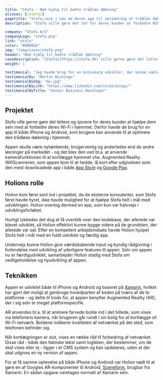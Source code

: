 ```yaml
---
title: "Stofa - Nem hjælp til bedre trådløs dækning"
aliases: [/stofa/]
pagetitle: "Stofa-case | Læs om deres app til optimering af trådløs dækning"
description: "Stofa ville gøre det let for deres kunder at forbedre WIFI'en. Dette blev i samarbejde med Holion til en spændende ny app."

company: "Stofa A/S"
companyLogo: "stofa.png"
link: "stofa"
color: "#DB002A"
img: "/img/cases/stofa.png"
header: "Nem hjælp til bedre trådløs dækning"
casedescription: "[Stofa](https://stofa.dk) ville gerne gøre det lettere og sjovere for deres kunder at hjælpe dem selv med at forbedre deres Wi-Fi i hjemmet."
weight: 1

testimonial: "Jeg havde brug for en knivskarp udvikler, der kunne samle et eksisterende halvfærdigt Xamarin app projekt op, og 2 uger efter være lead udvikler på det. Det finder man ikke bare lige, men det fandt jeg med Holion. Har kun pæne ord om kvaliteten af arbejdet, kompetencer og fleksibiliteten fra Holions side."
testimonialBy: "Martin Wickings"
testimonialByImg: "mw.jpg"
testimonialByLink: "https://www.linkedin.com/in/wickings/"
testimonialByTitle: "Senior Business Developer"
---
```


Projektet
---

Stofa ville gerne gøre det lettere og sjovere for deres kunder at hjælpe dem selv med at forbedre deres Wi-Fi i hjemmet. Derfor havde de brug for en app til både iPhone og Android, som brugere kan anvende til at optimere den trådløse dækning i hjemmet.

Appen skulle være nytænkende, brugervenlig og anderledes end de andre løsninger på markedet - og det blev den ved bl.a. at anvende kamerafunktionen til at kortlægge hjemmet vha. Augmented Reality. WifiScanneren, som appen kom til at hedde, lå kort efter udgivelsen som den mest downloadede app i både [App Store](https://itunes.apple.com/dk/app/wifiscanneren/id1381401346?mt=8) og [Google Play](https://play.google.com/store/apps/details?id=dk.stofa.wifiscanneren).

Holions rolle
---

Holion kom først sent ind i projektet, da de eksterne konsulenter, som Stofa først havde hyret, ikke havde mulighed for at hjælpe Stofa helt i mål med udviklingen. Holion overtog dermed en app, som kun var halvvejs i udviklingsforløbet.

Hurtigt lykkedes det dog at få overblik over den kodebase, der allerede var blevet udviklet, så Holion effektivt kunne bygge videre på de grundsten, der allerede var sat. Efter en kompetent arbejdsindsats havde Holion hjulpet Stofa helt i mål med en fuldt udviklet og færdig app.

Undervejs kunne Holion give værdiskabende input og kyndig rådgivning i forbindelse med udvikling af yderligere features til appen. Selv om appen nu er færdigudviklet, samarbejder Holion stadig med Stofa om vedligeholdelse og nyudvikling af appen.

Teknikken
---

Appen er udviklet både til iPhone og Android og baseret på [Xamarin](https://visualstudio.microsoft.com/xamarin), hvilket har gjort det muligt at genbruge hovedparten af koden på tværs af de to platforme - og dette til trods for, at appen benytter Augmented Reality (AR), der i sig selv er meget platformspecifik.

AR anvendes bl.a. til at animere farvede bolde ind i det billede, som vises via telefonens kamera, når brugeren går rundt i sin bolig for at kortlægge sit Wi-Fi netværk. Boldene indikerer kvaliteten af netværket på det sted, som telefonen befinder sig.

Når kortlægningen er slut, vises en række råd til forbedring af netværket. Disse råd - både den faktiske tekst samt logikken, der bestemmer, om de skal vises eller ej - ligger i et CMS system og kan opdateres, uden at der skal udgives en ny version af appen.

For at få samme oplevelse på både iPhone og Android var Holion nødt til at gøre en af Googles AR-komponenter til Android, [Sceneform](https://github.com/google-ar/sceneform-android-sdk), brugbar fra Xamarin. En sådan opgave varetages normalt af Xamarin selv.
